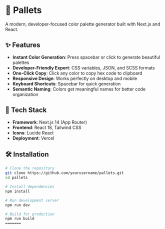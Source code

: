 # 🎨 Pallets

A modern, developer-focused color palette generator built with Next.js and React.

## ✨ Features

- **Instant Color Generation**: Press spacebar or click to generate beautiful palettes
- **Developer-Friendly Export**: CSS variables, JSON, and SCSS formats
- **One-Click Copy**: Click any color to copy hex code to clipboard
- **Responsive Design**: Works perfectly on desktop and mobile
- **Keyboard Shortcuts**: Spacebar for quick generation
- **Semantic Naming**: Colors get meaningful names for better code organization

## 🚀 Tech Stack

- **Framework**: Next.js 14 (App Router)
- **Frontend**: React 18, Tailwind CSS
- **Icons**: Lucide React
- **Deployment**: Vercel

## 🛠️ Installation

```bash
# Clone the repository
git clone https://github.com/yourusername/pallets.git
cd pallets

# Install dependencies
npm install

# Run development server
npm run dev

# Build for production
npm run build
=======
